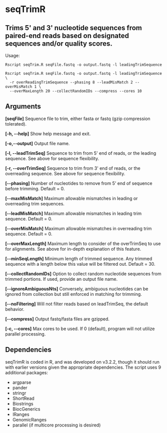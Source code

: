 # seqTrimR
Trims 5' and 3' nucleotide sequences from paired-end reads based on designated sequences and/or quality scores.
--------------------------------------------------------------------------------
Usage:
```
Rscript seqTrim.R seqFile.fastq -o output.fastq -l leadingTrimSequence 

Rscript seqTrim.R seqFile.fastq -o output.fastq -l leadingTrimSequence \
  -r overReadingTrimSequence --phasing 8 --leadMisMatch 2 --overMisMatch 1 \
  --overMaxLength 20 --collectRandomIDs --compress --cores 10
```

## Arguments
**[seqFile]** Sequence file to trim, either fasta or fastq (gzip compression tolerated).

**[-h, --help]** Show help message and exit.

**[-o,--output]** Output file name.

**[-l, --leadTrimSeq]** Sequence to trim from 5' end of reads, or the leading sequence. See above for sequence flexibility.

**[-r, --overTrimSeq]** Sequence to trim from 3' end of reads, or the overreading sequence. See above for sequence flexibility.

**[--phasing]** Number of nucleotides to remove from 5' end of sequence before trimming. Default = 0.

**[--maxMisMatch]** Maximum allowable mismatches in leading or overreading trim sequences.

**[--leadMisMatch]** Maximum allowable mismatches in leading trim sequence. Default = 0.

**[--overMisMatch]** Maximum allowable mismatches in overreading trim sequence. Default = 0.

**[--overMaxLength]** Maximum length to consider of the overTrimSeq to use for alignments. See above for in-depth explanation of this feature.

**[--minSeqLength]** Minimum length of trimmed sequence. Any trimmed sequence with a length below this value will be filtered out. Default = 30.

**[--collectRandomIDs]** Option to collect random nucleotide sequences from trimmed portions. If used, provide an output file name.

**[--ignoreAmbiguousNts]**  Conversely, ambiguous nucleotides can be ignored from collection but still enforced in matching for trimming.

**[--noFiltering]** Will not filter reads based on leadTrimSeq, the default behavior.

**[--compress]** Output fastq/fasta files are gzipped.

**[-c, --cores]** Max cores to be used. If 0 (default), program will not utilize parallel processing.

## Dependencies
seqTrimR is coded in R, and was developed on v3.2.2, though it should run with earlier versions given the appropriate dependencies. The script uses 9 additional packages:
  * argparse
  * pander
  * stringr
  * ShortRead
  * Biostrings
  * BiocGenerics
  * IRanges
  * GenomicRanges
  * parallel (if multicore processing is desired)
